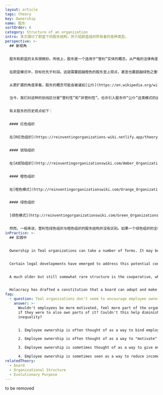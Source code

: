 ```yaml
---
layout: article
tags: theory
key: Ownership
name: 股东
sortOrder: 6
category: Structure of an organization
intro: 本文探讨了蔚蓝下的股东结构，并介绍蔚蓝组织所有者的各种类型。
perspective: >-
  ## 新视角


  股东和蔚蓝的关系很微妙。传统上，股东是一个适用于“营利”实体的概念。从严格的法律角度来看，现代“营利”组织，无论是独资企业、合伙企业还是有限公司，其存在的主要目的是为其所有者提供经济回报。事实上，发达国家围绕“营利”组织建立的整个法律框架反映了这样一种假设，公认利益是这类组织的目的。但正如本知识库在其他章节已经详细讨论过的那样，蔚蓝组织的目的远不止为其所有者提供经济回报。


  在蔚蓝模式中，目标优先于利润。这就需要超越橙色的股东至上观点，甚至也要超越绿色之重视多方利益相关者的观点。在蔚蓝阶段，虽然实现组织目标可能需要财政投资，而财政投资又可能使投资者在本组织中拥有合法的发言权，并有权获得公平的投资回报，但蔚蓝组织的存在并不仅仅是为股东服务。


  从更扩展的角度来看，股东的概念可能会被诸如[公仆](https://en.wikipedia.org/wiki/Stewardship)的概念所取代。如果蔚蓝组织是个活生生的生命体，人怎么可能拥有其整个或部分百分比？人怎么可能拥有一个（如蔚蓝组织这样一个）想要自我显化的能量呢？甚至人怎么可能拥有资产--比如制造机器的金属呢？人类才刚刚开始审视这些疑问，还没有得到真正的答案。在当今世界，股东已深深载入各组织必须遵守的法律框架。我们还没有发明或开始定义组织的“公仆”到底意味着什么（参见下面的“实践中”章节）。


  当今，我们对这种的划线区分是“营利性”和“非营利性”。也许引入股东作“公仆”这类模式的运作时，会让这种区别变得模糊，并据此发明一种崭新的更广泛适用的被法律承认的组织形式。


  有关股东的历史观点如下：


  #### 红色组织


  在[R红色组织](https://reinventingorganizations-wiki.netlify.app/theory/red-organizations/)中，股东往往是一个毫无意义的概念。因为其领导的合法性更多地来源于权力而不是某种所有权的建构。组织的目的是关于聚集进一步的权力，而不是经济回报。红色组织对股东的认知，通常跟领导权混为一谈。领导者也是所有者或股东家族的关键代表。


  #### 琥珀组织


  在[A琥珀组织](http://reinventingorganizationswiki.com/Amber_Organizations)中，股东通常同样是一个不协调的概念。琥珀组织通常有一个目的，但不是财务回报。军队、教会或政府机构没有“所有者”。在一定程度上，营利实体如果在琥珀范式下运作，通常会尝试在财务回报与其他目标（如自我保护）之间取得平衡。通常是家族所有制，股东会限制追求利润最大化，目的是有利于维持遗产等利益。


  #### 橙色组织


  在[橙色模式](http://reinventingorganizationswiki.com/Orange_Organizations)下，股东的概念变得至高无上。典型橙色组织的根本目的就是为其所有者提供财务回报。这已经反映在现代关于公司的法律结构中，股东根据其持股比例拥有管理的最终权力。管理层在法律上有义务为股东寻求经济回报。这导致了组织股东的广泛分散性，并可以通过流通股等机制改变股东。每一个所有者可能拥有一个微小的、可变的股份，但所有人都团结在一起追求经济利益。


  #### 绿色组织


  [绿色模式](http://reinventingorganizationswiki.com/Green_Organizations)通过强调所有利益相关者（成员、客户、社区、供应商以及股东）的重要性，替代了橙色对股东和财务问题的关注。因此，即使是“营利性”组织也不仅仅是为了所有者的利益：还应该考虑到其活动中包含的多种利益。企业社会责任（CSR）运动就是从这个角度出发的。


  然而，一般来说，营利性绿色组织与橙色组织的股东结构并没有区别。如果一个绿色组织的全体成员都能分享绿色观点时，这就不会产生问题。然而，如果一些所有者对财务回报的重要性有不同的看法，冲突就会接踵而至。
inPractice: >-
  ## 实践中


  Ownership in Teal organizations can take a number of forms. It may be concentrated or dispersed, private or public, and this diversity has been in evidence at least to some extent in those Teal organizations that have so far come into being. Having said that, there is at least strong evidence that in whatever form, the owners of Teal organizations must understand and embrace a Teal worldview. While it is not clear that a Teal perspective is necessarily incompatible with profit and wealth maximization (one might argue that Teal can maximize these even as a by product of its evolutionary purpose), it is certainly true that many might believe this to be so. Thus, a Teal organization with owners who do not necessarily subscribe to a Teal worldview is at risk that such owners (as a result of the legal rights typically conferred upon them) can force the abandonment of Teal practices when they seem to conflict with, or be less effective in terms of pursuing the more traditional objective of profit (see BSO/Origin and AES under “Concrete examples for inspiration” below).


  Certain legal developments have emerged to address this potential conflict, but they are not yet widespread. In the United States, some states recognize a “benefit corporation” as a type of for-profit entity that includes positive impact on society, workers, the community and the environment in addition to profit in its legally defined goals. In for-profit companies as we currently know them (the so-called C-Corporations), the organizations’ directors have a fiduciary duty to the shareholders, and to the shareholders only. They face the prospect of civil claims if they stray from their fiduciary duties by taking environmental or social concerns into account at the expense of shareholders. The duty of directors of benefit corporations is extended to include non-financial interests, such as social benefit, concerns of employees and suppliers, and environmental impact.^\[Laloux, Frederic (2014-02-09). Reinventing Organizations: A Guide to Creating Organizations Inspired by the Next Stage of Human Consciousness (Kindle Locations 5464-5467). Nelson Parker. Kindle Edition.]


  A much older but still somewhat rare structure is the cooperative, where ownership is placed with members (consumer cooperative) and/or employees (worker cooperative). However, while these organizations are presumably freed from a strict pursuit of profit, their purpose is to serve a single stakeholder group.


  Holacracy has drafted a constitution that a board can adopt and make binding, even to future shareholders. It gives shareholders a legitimate say in finance matters, but prevents them from unilaterally imposing a strategy, or from reverting to traditional management practices. Holacracy has done the legal footwork to make its constitution fit within US corporate law, and it is currently adapting the constitution to legal systems in other countries.^\[Laloux, Frederic (2014-02-09). Reinventing Organizations: A Guide to Creating Organizations Inspired by the Next Stage of Human Consciousness (Kindle Locations 5453-5457). Nelson Parker. Kindle Edition.]
faq:
  - question: Teal organizations don't seem to encourage employee ownership. How come?
    answer: >-
      Wouldn't employees be more motivated, feel more part of the organization
      if they were to also own parts of it? Couldn't this help diminish income
      inequality?


      1. Employee ownership is often thought of as a way to bind employees, especially the most talented and skilled, to the organization. From a Teal perspective that makes little sense. People should be free to pursue their calling. While that calling intersects with the purpose of the organization, then let people be part of it. And let them be free to leave when it is no longer the case. Profit sharing is an easy way for employees to benefit, but without having to buy stock, or be bought out, at a good or bad time.

      2. Employee ownership is often thought of as a way to "motivate" employees. Under Teal, intrinsic motivation (such as purpose) is considered much more powerful than extrinsic factors like financial compensation.

      3. Employee ownership is sometimes thought of as a way to give employees power and a voice. If employees have voting rights, they cannot simply be ignored. A self-managing structure distributes power anyway, and removes the need to do so via voting rights.

      4. Employee ownership is sometimes seen as a way to reduce income inequality by allowing employees to share in the value creation of the organization. This is valid when it comes to young organizations that might rapidly increase in value and have limited cash resources. In more established companies, income inequality can often more easily be reduced through salary setting and profit sharing.
relatedTheory:
  - board
  - Organizational Structure
  - Evolutionary Purpose
---
```

to be removed
